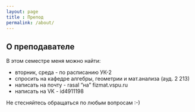 ```yaml
---
layout: page
title : Препод
permalink: /about/
---
```


## О преподавателе

В этом семестре меня можно найти:

- вторник, среда - по расписанию УК-2
- спросить на кафедре алгебры, геометрии и мат.анализа (ауд. 2 213)
- написать на почту - rasal “на” fizmat.vspu.ru
- написать на VK - id4911198

Не стесняйтесь обращаться по любым вопросам :-)
